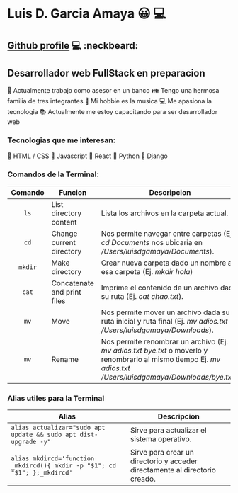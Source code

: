 # Luis D. Garcia Amaya  :grinning: :computer:

## [Github profile](https://github.com/Luisdgamaya "Luisdgamaya") :computer: :neckbeard:

## Desarrollador web FullStack en preparacion
:bank: Actualmente trabajo como asesor en un banco
:family: Tengo una hermosa familia de tres integrantes
:guitar: Mi hobbie es la musica
:computer: Me apasiona la tecnologia
:books: Actualmente me estoy capacitando para ser desarrollador web
### Tecnologias que me interesan:
:memo: HTML / CSS
:memo: Javascript
:memo: React
:memo: Python
:memo: Django

### Comandos de la Terminal:

|Comando|Funcion|Descripcion|
|:-:|-|-|
|`ls`|List directory content|Lista los archivos en la carpeta actual.|
|`cd`|Change current directory|Nos permite navegar entre carpetas (Ej. *cd Documents* nos ubicaria en */Users/luisdgamaya/Documents*).|
|`mkdir`|Make directory|Crear nueva carpeta dado un nombre a esa carpeta (Ej. *mkdir hola*)|
|`cat`|Concatenate and print files|Imprime el contenido de un archivo dada su ruta (Ej. *cat chao.txt*).|
|`mv`|Move|Nos permite mover un archivo dada su ruta inicial y ruta final (Ej. *mv adios.txt /Users/luisdgamaya/Downloads*).|
|`mv`|Rename|Nos permite renombrar un archivo (Ej. *mv adios.txt bye.txt* o moverlo y renombrarlo al mismo tiempo Ej. *mv adios.txt /Users/luisdgamaya/Downloads/bye.txt*).|

[^1]: Tambien nos permite renombrar un archivo (Ej. *mv adios.txt bye.txt* o moverlo y renombrarlo al mismo tiempo Ej. *mv adios.txt /Users/luisdgamaya/Downloads/bye.txt*).|

### Alias utiles para la Terminal
|Alias|Descripcion|
|-|-|
|`alias actualizar="sudo apt update && sudo apt dist-upgrade -y"`|Sirve para actualizar el sistema operativo.|
|`alias mkdircd='function _mkdircd(){ mkdir -p "$1"; cd "$1"; };_mkdircd'`|Sirve para crear un directorio y acceder directamente al directorio creado.|
